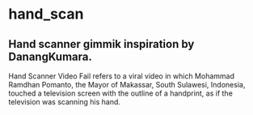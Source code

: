 # hand_scan
## Hand scanner gimmik inspiration by DanangKumara. 

Hand Scanner Video Fail refers to a viral video in which Mohammad Ramdhan Pomanto, the Mayor of Makassar, South Sulawesi, Indonesia, touched a television screen with the outline of a handprint, as if the television was scanning his hand.
